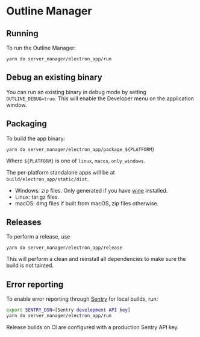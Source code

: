 # Outline Manager

## Running

To run the Outline Manager:
```
yarn do server_manager/electron_app/run
```

## Debug an existing binary

You can run an existing binary in debug mode by setting `OUTLINE_DEBUG=true`.
This will enable the Developer menu on the application window.

## Packaging

To build the app binary:
```
yarn do server_manager/electron_app/package_${PLATFORM}
```

Where `${PLATFORM}` is one of `linux`, `macos`, `only_windows`.

The per-platform standalone apps will be at `build/electron_app/static/dist`.

- Windows: zip files. Only generated if you have [wine](https://www.winehq.org/download) installed.
- Linux: tar.gz files.
- macOS: dmg files if built from macOS, zip files otherwise.

## Releases

To perform a release, use
```
yarn do server_manager/electron_app/release
```

This will perform a clean and reinstall all dependencies to make sure the build is not tainted.

## Error reporting

To enable error reporting through [Sentry](https://sentry.io/) for local builds, run:
``` bash
export SENTRY_DSN=[Sentry development API key]
yarn do server_manager/electron_app/run
```

Release builds on CI are configured with a production Sentry API key.
